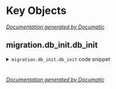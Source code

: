 # Key Objects

[_Documentation generated by Documatic_](https://www.documatic.com)

<!---Documatic-section-migration.db_init.db_init-start--->
## migration.db_init.db_init

<!---Documatic-section-db_init-start--->
<!---Documatic-block-migration.db_init.db_init-start--->
<details>
	<summary><code>migration.db_init.db_init</code> code snippet</summary>

```python
def db_init():
    if not DBWingAdmin.find_one():
        DBWingAdmin.add_admin(username='wing', password='redteamwing', nick='Administrator', email='admin@evilwing.me')
```
</details>
<!---Documatic-block-migration.db_init.db_init-end--->
<!---Documatic-section-db_init-end--->

# #
<!---Documatic-section-migration.db_init.db_init-end--->

[_Documentation generated by Documatic_](https://www.documatic.com)